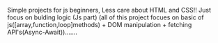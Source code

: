 Simple projects for js beginners,
Less care about HTML and CSS!! Just focus on bulding logic (Js part) (all of this project focues on basic of js([array,function,loop]methods) + DOM manipulation + fetching API's(Async-Await)).......
